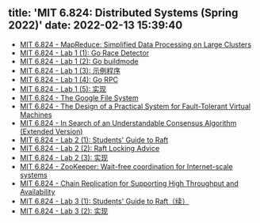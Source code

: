 title: 'MIT 6.824: Distributed Systems (Spring 2022)'
date: 2022-02-13 15:39:40
---

* [MIT 6.824 - MapReduce: Simplified Data Processing on Large Clusters](/2022/02/13/mit-6.824-map-reduce/)
* [MIT 6.824 - Lab 1 (1): Go Race Detector](/2022/03/24/mit-6.824-lab1-go-race-detector/)
* [MIT 6.824 - Lab 1 (2): Go buildmode](/2022/03/26/mit-6.824-lab1-go-buildmode-plugin/)
* [MIT 6.824 - Lab 1 (3): 示例程序](/2022/03/27/mit-6.824-lab1-sequential-mapreduce/)
* [MIT 6.824 - Lab 1 (4): Go RPC](/2022/04/04/mit-6.824-lab1-go-rpc/)
* [MIT 6.824 - Lab 1 (5): 实现](/2022/04/10/mit-6.824-lab1-implementation/)
* [MIT 6.824 - The Google File System](/2022/04/19/mit-6.824-gfs/)
* [MIT 6.824 - The Design of a Practical System for Fault-Tolerant Virtual Machines](/2022/04/24/mit-6.824-vm-ft/)
* [MIT 6.824 - In Search of an Understandable Consensus Algorithm (Extended Version)](/2022/05/03/mit-6.824-raft/)
* [MIT 6.824 - Lab 2 (1): Students' Guide to Raft](/2022/05/06/mit-6.824-lab2-students-guide-to-raft/)
* [MIT 6.824 - Lab 2 (2): Raft Locking Advice](/2022/05/07/mit-6.824-lab2-raft-locking-advice/)
* [MIT 6.824 - Lab 2 (3): 实现](/2022/05/15/mit-6.824-lab2-implementation/)
* [MIT 6.824 - ZooKeeper: Wait-free coordination for Internet-scale systems](/2022/05/19/mit-6.824-zookeeper/)
* [MIT 6.824 - Chain Replication for Supporting High Throughput and Availability](/2022/05/25/mit-6.824-chain-replication/)
* [MIT 6.824 - Lab 3 (1): Students' Guide to Raft（续）](/2022/05/30/mit-6.824-lab3-students-guide-to-raft-part-2/)
* [MIT 6.824 - Lab 3 (2): 实现](/2022/06/04/mit-6.824-lab3-implementation/)